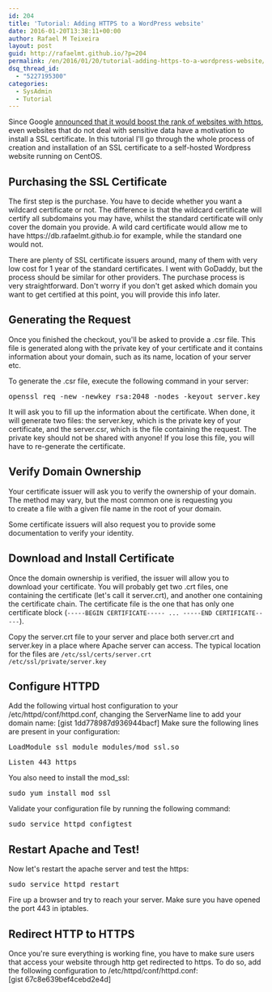 ```yaml
---
id: 204
title: 'Tutorial: Adding HTTPS to a WordPress website'
date: 2016-01-20T13:38:11+00:00
author: Rafael M Teixeira
layout: post
guid: http://rafaelmt.github.io/?p=204
permalink: /en/2016/01/20/tutorial-adding-https-to-a-wordpress-website/
dsq_thread_id:
  - "5227195300"
categories:
  - SysAdmin
  - Tutorial
---
```

Since Google <a href="https://googlewebmastercentral.blogspot.com.br/2014/08/https-as-ranking-signal.html">announced that it would boost the rank of websites with https</a>, even websites that do not deal with sensitive data have a motivation to install a SSL certificate. In this tutorial I'll go through the whole process of creation and installation of an SSL certificate to a self-hosted Wordpress website running on CentOS.
<h2>Purchasing the SSL Certificate</h2>
The first step is the purchase. You have to decide whether you want a wildcard certificate or not. The difference is that the wildcard certificate will certify all subdomains you may have, whilst the standard certificate will only cover the domain you provide. A wild card certificate would allow me to have https://db.rafaelmt.github.io for example, while the standard one would not.

There are plenty of SSL certificate issuers around, many of them with very low cost for 1 year of the standard certificates. I went with GoDaddy, but the process should be similar for other providers. The purchase process is very straightforward. Don't worry if you don't get asked which domain you want to get certified at this point, you will provide this info later.
<h2>Generating the Request</h2>
Once you finished the checkout, you'll be asked to provide a .csr file. This file is generated along with the private key of your certificate and it contains information about your domain, such as its name, location of your server etc.

To generate the .csr file, execute the following command in your server:
<pre>openssl req -new -newkey rsa:2048 -nodes -keyout server.key -out server.csr</pre>
It will ask you to fill up the information about the certificate. When done, it will generate two files: the server.key, which is the private key of your certificate, and the server.csr, which is the file containing the request. The private key should not be shared with anyone! If you lose this file, you will have to re-generate the certificate.
<h2>Verify Domain Ownership</h2>
Your certificate issuer will ask you to verify the ownership of your domain. The method may vary, but the most common one is requesting you to create a file with a given file name in the root of your domain.

Some certificate issuers will also request you to provide some documentation to verify your identity.
<h2>Download and Install Certificate</h2>
Once the domain ownership is verified, the issuer will allow you to download your certificate. You will probably get two .crt files, one containing the certificate (let's call it server.crt), and another one containing the certificate chain. The certificate file is the one that has only one certificate block (<code>-----BEGIN CERTIFICATE----- ... -----END CERTIFICATE-----</code>).

Copy the server.crt file to your server and place both server.crt and server.key in a place where Apache server can access. The typical location for the files are
<code>/etc/ssl/certs/server.crt
/etc/ssl/private/server.key
</code>
<h2>Configure HTTPD</h2>
Add the following virtual host configuration to your /etc/httpd/conf/httpd.conf, changing the ServerName line to add your domain name:
[gist 1dd778987d936944bacf]
Make sure the following lines are present in your configuration:
<pre>LoadModule ssl_module modules/mod_ssl.so</pre>
<pre>Listen 443 https</pre>
You also need to install the mod_ssl:
<pre>sudo yum install mod_ssl</pre>
Validate your configuration file by running the following command:
<pre>sudo service httpd configtest</pre>
<h2>Restart Apache and Test!</h2>
Now let's restart the apache server and test the https:
<pre>sudo service httpd restart</pre>
Fire up a browser and try to reach your server. Make sure you have opened the port 443 in iptables.
<h2>Redirect HTTP to HTTPS</h2>
Once you're sure everything is working fine, you have to make sure users that access your website through http get redirected to https. To do so, add the following configuration to /etc/httpd/conf/httpd.conf:
[gist 67c8e639bef4cebd2e4d]
